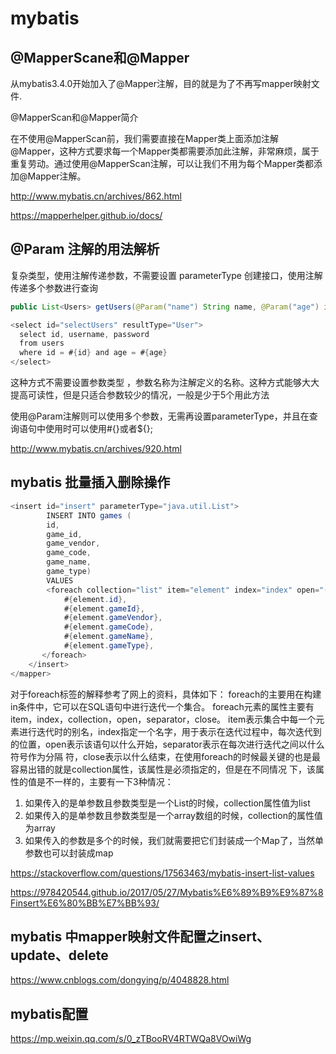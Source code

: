 # mybatis


## @MapperScane和@Mapper

从mybatis3.4.0开始加入了@Mapper注解，目的就是为了不再写mapper映射文件.

@MapperScan和@Mapper简介

在不使用@MapperScan前，我们需要直接在Mapper类上面添加注解@Mapper，这种方式要求每一个Mapper类都需要添加此注解，非常麻烦，属于重复劳动。通过使用@MapperScan注解，可以让我们不用为每个Mapper类都添加@Mapper注解。

http://www.mybatis.cn/archives/862.html

https://mapperhelper.github.io/docs/


## @Param 注解的用法解析

复杂类型，使用注解传递参数，不需要设置 parameterType
创建接口，使用注解传递多个参数进行查询

```java
public List<Users> getUsers(@Param("name") String name, @Param("age") int age);

<select id="selectUsers" resultType="User">
  select id, username, password
  from users
  where id = #{id} and age = #{age}
</select>
```

这种方式不需要设置参数类型 ，参数名称为注解定义的名称。这种方式能够大大提高可读性，但是只适合参数较少的情况，一般是少于5个用此方法

使用@Param注解则可以使用多个参数，无需再设置parameterType，并且在查询语句中使用时可以使用#{}或者${};

http://www.mybatis.cn/archives/920.html


## mybatis 批量插入删除操作

```java
<insert id="insert" parameterType="java.util.List">
        INSERT INTO games (
        id,
        game_id,
        game_vendor,
        game_code,
        game_name,
        game_type)
        VALUES
        <foreach collection="list" item="element" index="index" open="(" separator="),("  close=")">
            #{element.id},
            #{element.gameId},
            #{element.gameVendor},
            #{element.gameCode},
            #{element.gameName},
            #{element.gameType},
       </foreach>
    </insert>
</mapper>
```

对于foreach标签的解释参考了网上的资料，具体如下：
foreach的主要用在构建in条件中，它可以在SQL语句中进行迭代一个集合。
foreach元素的属性主要有 item，index，collection，open，separator，close。
item表示集合中每一个元素进行迭代时的别名，index指定一个名字，用于表示在迭代过程中，每次迭代到的位置，open表示该语句以什么开始，separator表示在每次进行迭代之间以什么符号作为分隔 符，close表示以什么结束，在使用foreach的时候最关键的也是最容易出错的就是collection属性，该属性是必须指定的，但是在不同情况 下，该属性的值是不一样的，主要有一下3种情况：

1. 如果传入的是单参数且参数类型是一个List的时候，collection属性值为list
2. 如果传入的是单参数且参数类型是一个array数组的时候，collection的属性值为array
3. 如果传入的参数是多个的时候，我们就需要把它们封装成一个Map了，当然单参数也可以封装成map


https://stackoverflow.com/questions/17563463/mybatis-insert-list-values


https://978420544.github.io/2017/05/27/Mybatis%E6%89%B9%E9%87%8Finsert%E6%80%BB%E7%BB%93/

## mybatis 中mapper映射文件配置之insert、update、delete

https://www.cnblogs.com/dongying/p/4048828.html


## mybatis配置

https://mp.weixin.qq.com/s/0_zTBooRV4RTWQa8VOwiWg